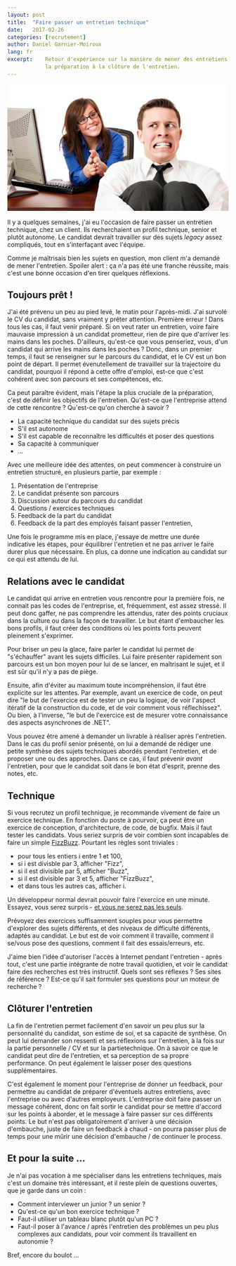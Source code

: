 ```yaml
---
layout: post
title:  "Faire passer un entretien technique"
date:   2017-02-26
categories: [recrutement]
author: Daniel Garnier-Moiroux
lang: fr
excerpt:    Retour d'expérience sur la manière de mener des entretiens techniques, de
            la préparation à la clôture de l'entretien.
---
```


<div id="cover-pic" class="text-center">
    <img src="/assets/2017-02-26-job-interview.jpg" title="Le stress de l'entretien" />
</div>

Il y a quelques semaines, j'ai eu l'occasion de faire passer un entretien technique,
chez un client. Ils recherchaient un profil technique, senior et plutôt autonome.
Le candidat devrait travailler sur des sujets *legacy* assez compliqués, tout en
s'interfaçant avec l'équipe.

Comme je maîtrisais bien les sujets en question, mon client m'a demandé de mener
l'entretien. Spoiler alert : ça n'a pas été une franche réussite, mais c'est une
bonne occasion d'en tirer quelques réflexions.


## Toujours prêt !
J'ai été prévenu un peu au pied levé, le matin pour l'après-midi. J'ai survolé le
CV du candidat, sans vraiment y prêter attention. Première erreur ! Dans tous les
cas, il faut venir préparé. Si on veut rater un entretien, voire faire mauvaise
impression à un candidat prometteur, rien de pire que d'arriver les mains dans les
poches. D'ailleurs, qu'est-ce que vous penseriez, vous, d'un candidat qui arrive
les mains dans les poches ? Donc, dans un premier temps, il faut se renseigner sur
le parcours du candidat, et le CV est un bon point de départ. Il permet évenutellement
de travailler sur la trajectoire du candidat, pourquoi il répond à cette offre
d'emploi, est-ce que c'est cohérent avec son parcours et ses compétences, etc.


Ca peut paraître évident, mais l'étape la plus cruciale de la préparation, c'est
de définir les objectifs de l'entretien. Qu'est-ce que l'entreprise attend de cette
rencontre ? Qu'est-ce qu'on cherche à savoir ?

- La capacité technique du candidat sur des sujets précis
- S'il est autonome
- S'il est capable de reconnaître les difficultés et poser des questions
- Sa capacité à communiquer
- ...

Avec une meilleure idée des attentes, on peut commencer à construire un entretien
structuré, en plusieurs partie, par exemple :
1. Présentation de l'entreprise
2. Le candidat présente son parcours
3. Discussion autour du parcours du candidat
4. Questions / exercices techniques
5. Feedback de la part du candidat
6. Feedback de la part des employés faisant passer l'entretien,

Une fois le programme mis en place, j'essaye de mettre une durée indicative les
étapes, pour équilibrer l'entretien et ne pas arriver le faire durer plus que nécessaire.
En plus, ca donne une indication au candidat sur ce qui est attendu de lui.


## Relations avec le candidat
Le candidat qui arrive en entretien vous rencontre pour la première fois, ne connait
pas les codes de l'entreprise, et, fréquemment, est assez stressé. Il peut donc gaffer,
ne pas comprendre les attendus, rater des points cruciaux dans la culture ou dans
la façon de travailler. Le but étant d'embaucher les bons profils, il faut créer
des conditions où les points forts peuvent pleinement s'exprimer.

Pour briser un peu la glace, faire parler le candidat lui permet de "s'échauffer"
avant les sujets difficiles. Lui faire présenter rapidement son parcours est un bon
moyen pour lui de se lancer, en maîtrisant le sujet, et il est sûr qu'il n'y a pas
de piège.

Ensuite, afin d'éviter au maximum toute incompréhension, il faut être explicite
sur les attentes. Par exemple, avant un exercice de code, on peut dire "le but
de l'exercice est de tester un peu la logique, de voir l'aspect itératif de la
construction du code, et de voir comment vous réflechissez". Ou bien, à l'inverse,
"le but de l'exercice est de mesurer votre connaissance des aspects asynchrones de
.NET".

Vous pouvez être amené à demander un livrable à réaliser après l'entretien. Dans
le cas du profil senior présenté, on lui a demandé de rédiger une petite synthèse
des sujets techniques abordés pendant l'entretien, et de proposer une ou des approches.
Dans ce cas, il faut prévenir *avant* l'entretien, pour que le candidat soit dans
le bon état d'esprit, prenne des notes, etc.


## Technique
Si vous recrutez un profil technique, je recommande vivement de faire un exercice
technique. En fonction du poste à pourvoir, ça peut être un exercice de conception,
d'architecture, de code, de bugfix. Mais il faut tester les candidats. Vous seriez
surpris de voir combien sont incapables de faire un simple <a href ="https://en.wikipedia.org/wiki/Fizz_buzz#Programming_interviews" target="_blank" rel="noopener">FizzBuzz</a>.
Pourtant les règles sont triviales :
- pour tous les entiers i entre 1 et 100,
- si i est divisble par 3, afficher "Fizz",
- si il est divisible par 5, afficher "Buzz",
- si il est divisible par 3 et 5, afficher "FizzBuzz",
- et dans tous les autres cas, afficher i.

Un développeur normal devrait pouvoir faire l'exercice en une minute.
Essayez, vous serez surpris - <a href ="https://blog.codinghorror.com/why-cant-programmers-program/" target="_blank" rel="noopener">et vous ne serez pas les seuls</a>.

Prévoyez des exercices suffisamment souples pour vous permettre d'explorer des sujets
différents, et des niveaux de difficulté différents, adaptés au candidat. Le but
est de voir comment il travaille, comment il se/vous pose des questions, comment il
fait des essais/erreurs, etc.

J'aime bien l'idée d'autoriser l'accès à Internet pendant l'entretien - après tout,
c'est une partie intégrante de notre travail quotidien, et voir le candidat faire
des recherches est très instructif. Quels sont ses réflexes ? Ses sites de référence
? Est-ce qu'il sait formuler ses questions pour un moteur de recherche ?


## Clôturer l'entretien
La fin de l'entretien permet facilement d'en savoir un peu plus sur la personnalité
du candidat, son estime de soi, et sa capacité de synthèse. On peut lui demander
son ressenti et ses réflexions sur l'entretien, à la fois sur la partie personnelle
/ CV et sur la partietechnique. On à savoir ce que le candidat peut dire de l'entretien,
et sa perception de sa propre performance. On peut également le laisser poser des
questions supplémentaires.

C'est également le moment pour l'entreprise de donner un feedback, pour permettre
au candidat de préparer d'éventuels autres entretiens, avec l'entreprise ou avec
d'autres employeurs. L'entreprise doit faire passer un message cohérent, donc on
fait sortir le candidat pour se mettre d'accord sur les points à aborder, et le
message à faire passer sur ces différents points. Le but n'est pas obligatoirement
d'arriver à une décision d'embauche, juste de faire un feedback à chaud - on pourra
passer plus de temps pour une mûrir une décision d'embauche / de continuer le process.

## Et pour la suite ...
Je n'ai pas vocation à me spécialiser dans les entretiens techniques, mais c'est
un domaine très intéressant, et il reste plein de questions ouvertes, que je garde
dans un coin :
- Comment interviewer un junior ? un senior ?
- Qu'est-ce qu'un bon exercice technique ?
- Faut-il utiliser un tableau blanc plutôt qu'un PC ?
- Faut-il poser à l'avance / après l'entretien des problèmes un peu plus complexes
aux candidats, pour voir comment ils travaillent en autonomie ?

Bref, encore du boulot ...
